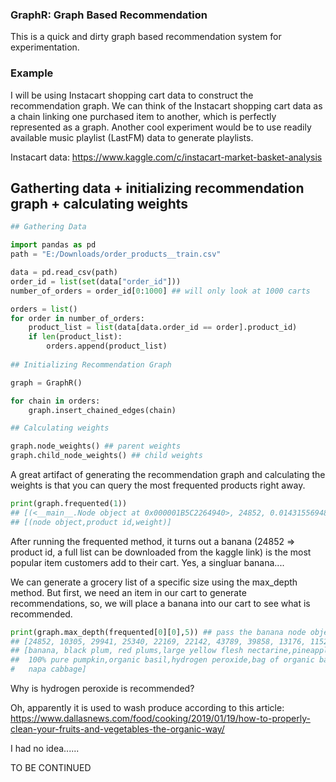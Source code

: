 ### GraphR: Graph Based Recommendation
This is a quick and dirty graph based recommendation system for experimentation.

### Example
I will be using Instacart shopping cart data  to construct the recommendation graph. We can think
of the Instacart shopping cart data as a chain linking one purchased item to another, which is 
perfectly represented as a graph. Another cool experiment would be to use readily available music playlist (LastFM) data to generate playlists. 

Instacart data: https://www.kaggle.com/c/instacart-market-basket-analysis

## Gatherting data + initializing recommendation graph + calculating weights 
```python
## Gathering Data 

import pandas as pd 
path = "E:/Downloads/order_products__train.csv"

data = pd.read_csv(path)
order_id = list(set(data["order_id"]))
number_of_orders = order_id[0:1000] ## will only look at 1000 carts

orders = list()
for order in number_of_orders:
    product_list = list(data[data.order_id == order].product_id)
    if len(product_list):
        orders.append(product_list)
    
## Initializing Recommendation Graph

graph = GraphR()

for chain in orders:
    graph.insert_chained_edges(chain)

## Calculating weights

graph.node_weights() ## parent weights
graph.child_node_weights() ## child weights
```
A great artifact of generating the recommendation graph and calculating the weights is that you can query the most frequented products right away. 

```python
print(graph.frequented(1))
## [(<__main__.Node object at 0x000001B5C2264940>, 24852, 0.01431556948798328)]
## [(node object,product id,weight)]
```
After running the frequented method, it turns out a banana (24852 => product id, a full list can be downloaded from the kaggle link) is the most popular item customers add to their cart. Yes, a singluar banana....

We can generate a grocery list of a specific size using the max_depth method. But first, we need an
item in our cart to generate recommendations, so, we will place a banana into our cart to see what is recommended. 

```python 
print(graph.max_depth(frequented[0][0],5)) ## pass the banana node object 
## [24852, 10305, 29941, 25340, 22169, 22142, 43789, 39858, 13176, 11526]
## [banana, black plum, red plums,large yellow flesh nectarine,pineapple slices,
##  100% pure pumpkin,organic basil,hydrogen peroxide,bag of organic bananas,
#   napa cabbage]
```
Why is hydrogen peroxide is recommended?

Oh, apparently it is used to wash produce according to this article: https://www.dallasnews.com/food/cooking/2019/01/19/how-to-properly-clean-your-fruits-and-vegetables-the-organic-way/

I had no idea......

TO BE CONTINUED